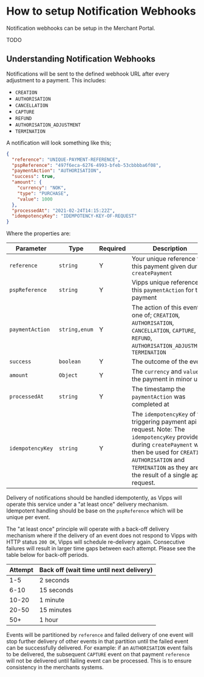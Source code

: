 # How to setup Notification Webhooks

Notification webhooks can be setup in the Merchant Portal.

TODO

## Understanding Notification Webhooks


Notifications will be sent to the defined webhook URL after every adjustment to a payment. This includes:
- `CREATION`
- `AUTHORISATION`
- `CANCELLATION`
- `CAPTURE`
- `REFUND`
- `AUTHORISATION_ADJUSTMENT`
- `TERMINATION`

A notification will look something like this;

```json
{
  "reference": "UNIQUE-PAYMENT-REFERENCE",
  "pspReference": "497f6eca-6276-4993-bfeb-53cbbbba6f08",
  "paymentAction": "AUTHORISATION",
  "success": true,
  "amount": {
    "currency": "NOK",
    "type": "PURCHASE",
    "value": 1000
  },
  "processedAt": "2021-02-24T14:15:22Z",
  "idempotencyKey": "IDEMPOTENCY-KEY-OF-REQUEST"
}
```
Where the properties are:  

Parameter | Type | Required | Description
----------|------|----------|------------
`reference` | `string` | Y | Your unique reference to this payment given during `createPayment`
`pspReference` | `string` | Y | Vipps unique reference to this `paymentAction` for this payment
`paymentAction` | `string,enum` | Y | The action of this event, one of; `CREATION`, `AUTHORISATION`, `CANCELLATION`, `CAPTURE`, `REFUND`, `AUTHORISATION_ADJUSTMENT`, `TERMINATION`
`success` | `boolean` | Y | The outcome of the event
`amount` | `Object` | Y | The `currency` and `value` of the payment in minor units
`processedAt` | `string` | Y | The timestamp the `paymentAction` was completed at
`idempotencyKey` | `string` | Y | The `idempotencyKey` of the triggering payment api request. Note: The `idempotencyKey` provided during `createPayment` will then be used for `CREATION`, `AUTHORISATION` and `TERMINATION` as they are the result of a single api request.


Delivery of notifications should be handled idempotently, as Vipps will operate this service under a "at least once" delivery mechanism. Idempotent handling should be base on the `pspReference` which will be unique per event.

The "at least once" principle will operate with a back-off delivery mechanism where if the delivery of an event does not respond to Vipps with HTTP status `200 OK`, Vipps will schedule re-delivery again. Consecutive failures will result in larger time gaps between each attempt. Please see the table below for back-off periods.

| Attempt | Back off (wait time until next delivery) |
| --------|----------------------------------------- |
| 1-5     | 2 seconds                                |
| 6-10    | 15 seconds                               |
| 10-20   | 1 minute                                 |
| 20-50   | 15 minutes                               |
| 50+     | 1 hour                                   |

Events will be partitioned by `reference` and failed delivery of one event will stop further delivery of other events in that partition until the failed event can be successfully delivered. For example: if an `AUTHORISATION` event fails to be delivered, the subsequent `CAPTURE` event on that payment `reference` will not be delivered until failing event can be processed. This is to ensure consistency in the merchants systems.

